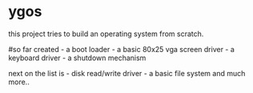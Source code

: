 # ygos

this project tries to build an operating system from scratch.

#so far created
    - a boot loader
    - a basic 80x25 vga screen driver
    - a keyboard driver
    - a shutdown mechanism
    
next on the list is
    - disk read/write driver
    - a basic file system
  and much more..
  
